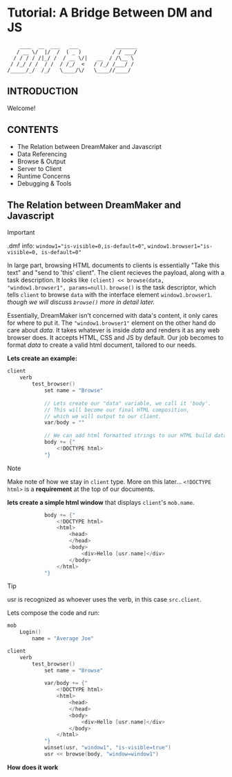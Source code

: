 
# Tutorial: A Bridge Between DM and JS
```
    ____  __  ___   ___            _______
   / __ \/  |/  /  ( _ )          / / ___/
  / / / / /|_/ /  / __ \/|   __  / /\__ \ 
 / /_/ / /  / /  / /_/  <   / /_/ /___/ / 
/_____/_/  /_/   \____/\/   \____//____/
```                                      

## INTRODUCTION
Welcome!

## CONTENTS
- The Relation between DreamMaker and Javascript
- Data Referencing
- Browse & Output
- Server to Client
- Runtime Concerns
- Debugging & Tools

## The Relation between DreamMaker and Javascript
> [!IMPORTANT]
> .dmf info:
> `window1="is-visible=0,is-default=0"`, 
> `window1.browser1="is-visible=0, is-default=0"`
> 
In large part, browsing HTML documents to clients is essentially "Take this text" and "send to 'this' client". The client recieves the payload, along with a task description.
It looks like `(client) << browse(data, "window1.browser1", params=null)`. `browse()` is the task descriptor, which tells `client` to browse `data` with the interface element `window1.browser1`.
_though we will discuss `browse()` more in detail later._

Essentially, DreamMaker isn't concerned with data's content, it only cares for where to put it. The `"window1.browser1"` element on the other hand do care about _data_. It takes whatever is inside _data_ and renders it as any web browser does. It accepts HTML, CSS and JS by default. Our job becomes to format _data_ to create a valid html document, tailored to our needs.

**Lets create an example:**
```c
client
	verb
		test_browser()
			set name = "Browse"
			
			// Lets create our "data" variable, we call it 'body'.
			// This will become our final HTML composition,
			// which we will output to our client.
			var/body = ""
			
			// We can add html formatted strings to our HTML build data.
			body += {"
				<!DOCTYPE html>
			"}
```
> [!NOTE]
> Make note of how we stay in `client` type. More on this later...
> `<!DOCTYPE html>` is a **requirement** at the top of our documents.

**lets create a simple html window** that displays `client`'s `mob.name`.
```c
			body += {"
				<!DOCTYPE html>
				<html>
					<head>
					</head>
					<body>
						<div>Hello [usr.name]</div>
					</body>
				</html>
			"}
```
> [!TIP] 
> usr is recognized as whoever uses the verb, in this case `src.client`.

Lets compose the code and run:
```c
mob
	Login()
		name = "Average Joe"

client
	verb
		test_browser()
			set name = "Browse"
			
			var/body += {"
				<!DOCTYPE html>
				<html>
					<head>
					</head>
					<body>
						<div>Hello [usr.name]</div>
					</body>
				</html>
			"}
			winset(usr, "window1", "is-visible=true")
			usr << browse(body, "window=window1")
```

**How does it work**
